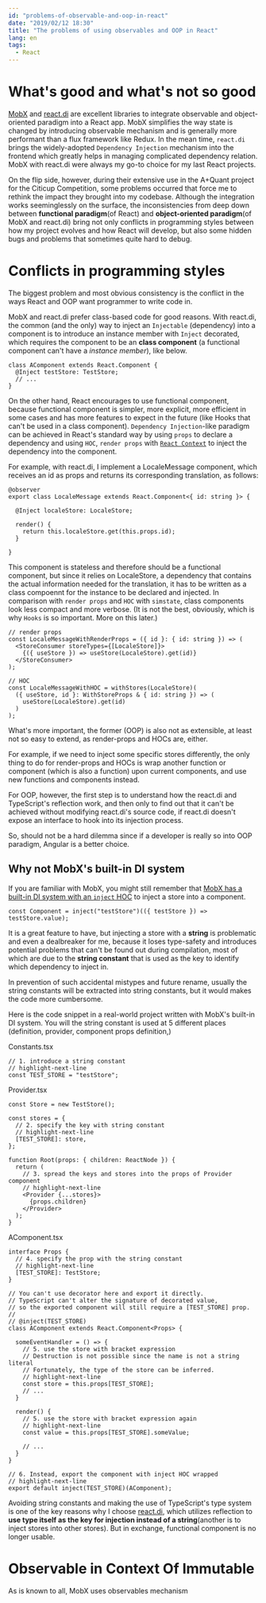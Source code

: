 ```yaml
---
id: "problems-of-observable-and-oop-in-react"
date: "2019/02/12 18:30"
title: "The problems of using observables and OOP in React"
lang: en
tags:
  - React
---
```


# What's good and what's not so good

[MobX](https://github.com/mobxjs/mobx) and [react.di](https://github.com/RobinBuschmann/react.di) are excellent libraries to integrate observable and object-oriented paradigm into a React app. MobX simplifies the way state is changed by introducing observable mechanism and is generally more performant than a flux framework like Redux. In the mean time, `react.di` brings the widely-adopted `Dependency Injection` mechanism into the frontend which greatly helps in managing complicated dependency relation. MobX with react.di were always my go-to choice for my last React projects.

On the flip side, however, during their extensive use in the A+Quant project for the Citicup Competition, some problems occurred that force me to rethink the impact they brought into my codebase. Although the integration works seeminglessly on the surface, the inconsistencies from deep down between **functional paradigm**(of React) and **object-oriented paradigm**(of MobX and react.di) bring not only conflicts in programming styles between how my project evolves and how React will develop, but also some hidden bugs and problems that sometimes quite hard to debug.

# Conflicts in programming styles

The biggest problem and most obvious consistency is the conflict in the ways React and OOP want programmer to write code in.

MobX and react.di prefer class-based code for good reasons. With react.di, the common (and the only) way to inject an `Injectable` (dependency) into a component is to introduce an instance member with `Inject` decorated, which requires the component to be an **class component** (a functional component can't have a *instance member*), like below.

```tsx
class AComponent extends React.Component {
  @Inject testStore: TestStore;
  // ...
}
```

On the other hand, React encourages to use functional component, because functional component is simpler, more explicit, more efficient in some cases and has more features to expect in the future (like Hooks that can't be used in a class component). `Dependency Injection`-like paradigm can be achieved in React's standard way by using `props` to declare a dependency and using `HOC`, `render props` with [`React Context`](https://reactjs.org/docs/context.html) to inject the dependency into the component.

For example, with react.di, I implement a LocaleMessage component, which receives an id as props and returns its corresponding translation, as follows:

```tsx
@observer
export class LocaleMessage extends React.Component<{ id: string }> {

  @Inject localeStore: LocaleStore;

  render() {
    return this.localeStore.get(this.props.id);
  }

}
```

This component is stateless and therefore should be a functional component, but since it relies on LocaleStore, a dependency that contains the actual information needed for the translation, it has to be written as a class compoennt for the instance to be declared and injected. In comparison with `render props` and `HOC` with `simstate`, class components look less compact and more verbose. (It is not the best, obviously, which is why `Hooks` is so important. More on this later.)

```tsx
// render props
const LocaleMessageWithRenderProps = ({ id }: { id: string }) => (
  <StoreConsumer storeTypes={[LocaleStore]}>
    {({ useStore }) => useStore(LocaleStore).get(id)}
  </StoreConsumer>
);

// HOC
const LocaleMessageWithHOC = withStores(LocaleStore)(
  ({ useStore, id }: WithStoreProps & { id: string }) => (
    useStore(LocaleStore).get(id)
  )
);
```

What's more important, the former (OOP) is also not as extensible, at least not so easy to extend, as render-props and HOCs are, either.

For example, if we need to inject some specific stores differently, the only thing to do for render-props and HOCs is wrap another function or component (which is also a function) upon current components, and use new functions and components instead.

For OOP, however, the first step is to understand how the react.di and TypeScript's reflection work, and then only to find out that it can't be achieved without modifying react.di's source code, if react.di doesn't expose an interface to hook into its injection process.

So,  should not be a hard dilemma since if a developer is really so into OOP paradigm, Angular is a better choice.

## Why not MobX's built-in DI system

If you are familiar with MobX, you might still remember that [MobX has a built-in DI system with an `inject` HOC](https://mobx.js.org/refguide/observer-component.html#connect-components-to-provided-stores-using-inject) to inject a store into a component.

```tsx
const Component = inject("testStore")(({ testStore }) => testStore.value);
```

It is a great feature to have, but injecting a store with a **string** is problematic and even a dealbreaker for me, because it loses type-safety and introduces potential problems that can't be found out during compilation, most of which are due to the **string constant** that is used as the key to identify which dependency to inject in.

In prevention of such accidental mistypes and future rename, usually the string constants will be extracted into string constants, but it would makes the code more cumbersome.

Here is the code snippet in a real-world project written with MobX's built-in DI system. You will the string constant is used at 5 different places (definition, provider, component props definition,)

Constants.tsx
```tsx
// 1. introduce a string constant
// highlight-next-line
const TEST_STORE = "testStore";
```

Provider.tsx
```tsx
const Store = new TestStore();

const stores = {
  // 2. specify the key with string constant
  // highlight-next-line
  [TEST_STORE]: store,
};

function Root(props: { children: ReactNode }) {
  return (
    // 3. spread the keys and stores into the props of Provider component
    // highlight-next-line
    <Provider {...stores}>
      {props.children}
    </Provider>
  );
}
```

AComponent.tsx
```tsx
interface Props {
  // 4. specify the prop with the string constant
  // highlight-next-line
  [TEST_STORE]: TestStore;
}

// You can't use decorator here and export it directly.
// TypeScript can't alter the signature of decorated value,
// so the exported component will still require a [TEST_STORE] prop.
//
// @inject(TEST_STORE)
class AComponent extends React.Component<Props> {

  someEventHandler = () => {
    // 5. use the store with bracket expression
    // Destruction is not possible since the name is not a string literal
    // Fortunately, the type of the store can be inferred.
    // highlight-next-line
    const store = this.props[TEST_STORE];
    // ...
  }

  render() {
    // 5. use the store with bracket expression again
    // highlight-next-line
    const value = this.props[TEST_STORE].someValue;

    // ...
  }
}

// 6. Instead, export the component with inject HOC wrapped
// highlight-next-line
export default inject(TEST_STORE)(AComponent);
```

Avoiding string constants and making the use of TypeScript's type system is one of the key reasons why I choose [react.di](https://github.com/RobinBuschmann/react.di), which utilizes reflection to **use type itself as the key for injection instead of a string**(another is to inject stores into other stores). But in exchange, functional component is no longer usable.

# Observable in Context Of Immutable

As is known to all, MobX uses observables mechanism

